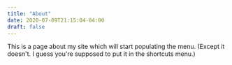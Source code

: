 ```yaml
---
title: "About"
date: 2020-07-09T21:15:04-04:00
draft: false
---
```


This is a page about my site which will start populating the menu.
(Except it doesn't.  I guess you're supposed to put it in the 
shortcuts menu.)
